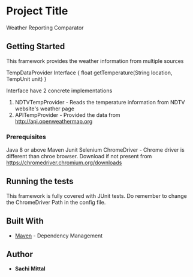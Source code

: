 # Project Title

Weather Reporting Comparator

## Getting Started
This framework provides the weather information from multiple sources


TempDataProvider Interface {
	float getTemperature(String location, TempUnit unit)
}

Interface have 2 concrete implementations
1. NDTVTempProvider - Reads the temperature information from NDTV website's weather page
2. APITempProvider - Provided the data from http://api.openweathermap.org 

### Prerequisites

Java 8 or above
Maven
Junit
Selenium
ChromeDriver - Chrome driver is different than chroe browser. Download if not present from https://chromedriver.chromium.org/downloads


## Running the tests
This framework is fully covered with JUnit tests. 
Do remember to change the ChromeDriver Path in the config file.


## Built With
* [Maven](https://maven.apache.org/) - Dependency Management



## Author

* **Sachi Mittal** 

